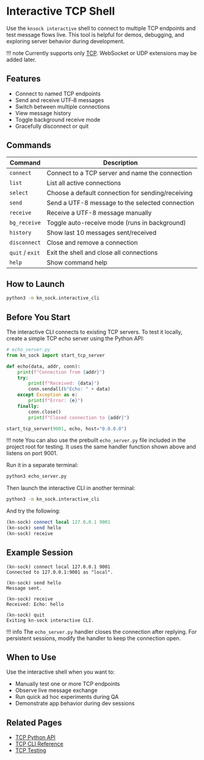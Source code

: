 # Interactive TCP Shell

Use the `knsock interactive` shell to connect to multiple TCP endpoints and test message flows live. This tool is helpful for demos, debugging, and exploring server behavior during development.

!!! note
    Currently supports only [TCP](../tcp/index.md). WebSocket or UDP extensions may be added later.

## Features

- Connect to named TCP endpoints
- Send and receive UTF‑8 messages
- Switch between multiple connections
- View message history
- Toggle background receive mode
- Gracefully disconnect or quit

## Commands

| Command         | Description                                        |
|-----------------|----------------------------------------------------|
| `connect`       | Connect to a TCP server and name the connection    |
| `list`          | List all active connections                        |
| `select`        | Choose a default connection for sending/receiving  |
| `send`          | Send a UTF-8 message to the selected connection    |
| `receive`       | Receive a UTF-8 message manually                   |
| `bg_receive`    | Toggle auto-receive mode (runs in background)      |
| `history`       | Show last 10 messages sent/received                |
| `disconnect`    | Close and remove a connection                      |
| `quit` / `exit` | Exit the shell and close all connections           |
| `help`          | Show command help                                  |

## How to Launch

```bash
python3 -m kn_sock.interactive_cli
```

## Before You Start

The interactive CLI connects to existing TCP servers.
To test it locally, create a simple TCP echo server using the Python API:

```python
# echo_server.py
from kn_sock import start_tcp_server

def echo(data, addr, conn):
    print(f"Connection from {addr}")
    try:
        print(f"Received: {data}")
        conn.sendall(b"Echo: " + data)
    except Exception as e:
        print(f"Error: {e}")
    finally:
        conn.close()
        print(f"Closed connection to {addr}")

start_tcp_server(9001, echo, host="0.0.0.0")
```
!!! note
    You can also use the prebuilt `echo_server.py` file included in the project root for testing. It uses the same handler function shown above and listens on port 9001.

Run it in a separate terminal:

```bash
python3 echo_server.py
```

Then launch the interactive CLI in another terminal:

```bash
python3 -m kn_sock.interactive_cli
```

And try the following:

```perl
(kn-sock) connect local 127.0.0.1 9001
(kn-sock) send hello
(kn-sock) receive
```

## Example Session

```pgsql
(kn-sock) connect local 127.0.0.1 9001
Connected to 127.0.0.1:9001 as "local".

(kn-sock) send hello
Message sent.

(kn-sock) receive
Received: Echo: hello

(kn-sock) quit
Exiting kn-sock interactive CLI.
```

!!! info
    The `echo_server.py` handler closes the connection after replying. For persistent sessions, modify the handler to keep the connection open.

## When to Use

Use the interactive shell when you want to:

- Manually test one or more TCP endpoints
- Observe live message exchange
- Run quick ad hoc experiments during QA
- Demonstrate app behavior during dev sessions

## Related Pages

- [TCP Python API](../tcp/python-api.md)
- [TCP CLI Reference](../tcp/cli.md)
- [TCP Testing](../tcp/testing.md)